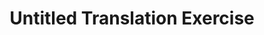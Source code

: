 ---
ee_id: '157'
site: '1'
type: '2'
url: 2006-002-untitled-translation-exercise
title: Untitled Translation Exercise
year: '2006'
display_year: '2006'
medium: Video
dims: 1:41:53 minutes
pitch: Dazed and Confused dubbed back into English via an outsource firm in Bangalore.
ps: "<p>​So......yes the dialog in the film is still in English. :)"
live_url:
related:
youtube:
related_code:
imgs: translation-2006-002-install-6-database.jpg
subheading:
download:
add_credit:
add_credits:
commission:
layout: things-i-made
---